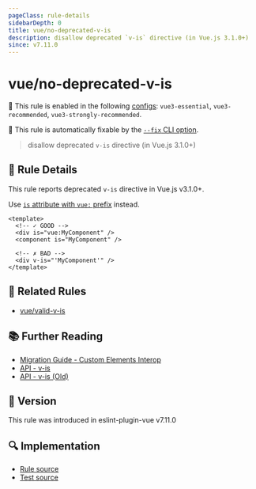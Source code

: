 ```yaml
---
pageClass: rule-details
sidebarDepth: 0
title: vue/no-deprecated-v-is
description: disallow deprecated `v-is` directive (in Vue.js 3.1.0+)
since: v7.11.0
---
```

# vue/no-deprecated-v-is

💼 This rule is enabled in the following [configs](https://eslint.vuejs.org/user-guide/#bundle-configurations): `vue3-essential`, `vue3-recommended`, `vue3-strongly-recommended`.

🔧 This rule is automatically fixable by the [`--fix` CLI option](https://eslint.org/docs/latest/user-guide/command-line-interface#--fix).

<!-- end auto-generated rule header -->

> disallow deprecated `v-is` directive (in Vue.js 3.1.0+)

## :book: Rule Details

This rule reports deprecated `v-is` directive in Vue.js v3.1.0+.

Use [`is` attribute with `vue:` prefix](https://vuejs.org/api/built-in-special-attributes.html#is) instead.

<eslint-code-block fix :rules="{'vue/no-deprecated-v-is': ['error']}">

```vue
<template>
  <!-- ✓ GOOD -->
  <div is="vue:MyComponent" />
  <component is="MyComponent" />

  <!-- ✗ BAD -->
  <div v-is="'MyComponent'" />
</template>
```

</eslint-code-block>

## :couple: Related Rules

- [vue/valid-v-is]

[vue/valid-v-is]: ./valid-v-is.md

## :books: Further Reading

- [Migration Guide - Custom Elements Interop](https://v3-migration.vuejs.org/breaking-changes/custom-elements-interop.html#vue-prefix-for-in-dom-template-parsing-workarounds)
- [API - v-is](https://vuejs.org/api/built-in-special-attributes.html#is)
- [API - v-is (Old)](https://github.com/vuejs/docs-next/blob/008613756c3d781128d96b64a2d27f7598f8f548/src/api/directives.md#v-is)

## :rocket: Version

This rule was introduced in eslint-plugin-vue v7.11.0

## :mag: Implementation

- [Rule source](https://github.com/vuejs/eslint-plugin-vue/blob/master/lib/rules/no-deprecated-v-is.js)
- [Test source](https://github.com/vuejs/eslint-plugin-vue/blob/master/tests/lib/rules/no-deprecated-v-is.js)
